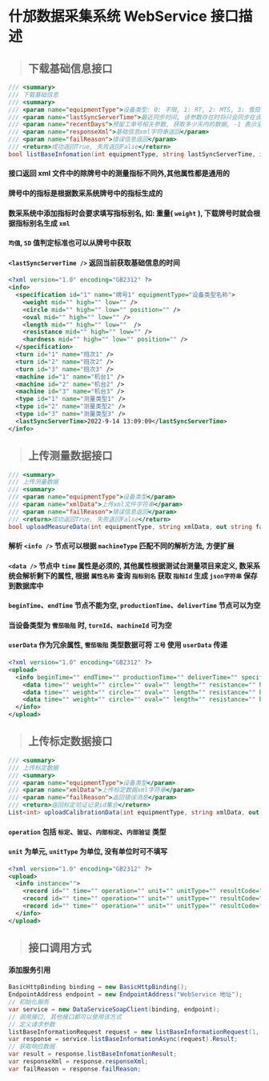 # 什邡数据采集系统 WebService 接口描述
>## 下载基础信息接口
```c#
/// <summary>
/// 下载基础信息
/// <summary>
/// <param name="equipmentType">设备类型: 0: 不限, 1: RT, 2: MTS, 3: 雪茄吸阻</param>
/// <param name="lastSyncServerTime">最近同步时间, 该参数存在时将只会同步在该时间之后产生了修改的牌号</param>
/// <param name="recentDays">预留工单号相关参数, 获取多少天内的数据, -1 表示全部获取</param>
/// <param name="responseXml">基础信息xml字符串返回</param>
/// <param name="failReason">错误信息返回</param>
/// <return>成功返回True, 失败返回False</return>
bool listBaseInfomation(int equipmentType, string lastSyncServerTime, int recentDays, out string responseXml, out string failReason)
```
#### 接口返回 xml 文件中的除牌号中的测量指标不同外,其他属性都是通用的
#### 牌号中的指标是根据数采系统牌号中的指标生成的
#### 数采系统中添加指标时会要求填写指标别名, 如: 重量( ```weight``` ), 下载牌号时就会根据指标别名生成 ```xml```
#### ```均值```, ```SD``` 值判定标准也可以从牌号中获取
#### ```<lastSyncServerTime />``` 返回当前获取基础信息的时间
```xml
<?xml version="1.0" encoding="GB2312" ?>
<info>
  <specification id="1" name="牌号1" equipmentType="设备类型名称">
    <weight mid="" high="" low="" />
    <circle mid="" high="" low="" position="" />
    <oval mid="" high="" low="" />
    <length mid="" high="" low=""  />
    <resistance mid="" high="" low="" />
    <hardness mid="" high="" low="" position="" />
  </specification>
  <turn id="1" name="班次1" />
  <turn id="2" name="班次2" />
  <turn id="3" name="班次3" />
  <machine id="1" name="机台1" />
  <machine id="2" name="机台2" />
  <machine id="3" name="机台3" />
  <type id="1" name="测量类型1" />
  <type id="2" name="测量类型2" />
  <type id="3" name="测量类型3" />
  <lastSyncServerTime>2022-9-14 13:09:09</lastSyncServerTime>
</info>
```

>## 上传测量数据接口
```c#
/// <summary>
/// 上传测量数据
/// <summary>
/// <param name="equipmentType">设备类型</param>
/// <param name="xmlData">上传xml文件字符串</param>
/// <param name="failReason">错误信息返回</param>
/// <return>成功返回True, 失败返回False</return>
bool uploadMeasureData(int equipmentType, string xmlData, out string failReason)
```
#### 解析 ```<info />``` 节点可以根据 ```machineType``` 匹配不同的解析方法, 方便扩展
#### ```<data />``` 节点中 ```time``` 属性是必须的, 其他属性根据测试台测量项目来定义, 数采系统会解析剩下的属性, 根据 ```属性名称``` 查询 ```指标别名``` 获取 ```指标Id``` 生成 ```json字符串``` 保存到数据库中
#### ```beginTime```、```endTime``` 节点不能为空, ```productionTime```、```deliverTime``` 节点可以为空
#### 当设备类型为 ```雪茄吸阻``` 时, ```turnId```、```machineId``` 可为空
#### ```userData``` 作为冗余属性, ```雪茄吸阻``` 类型数据可将 ```工号``` 使用 ```userData``` 传递
```xml
<?xml version="1.0" encoding="GB2312" ?>
<upload>
  <info beginTime="" endTime="" productionTime="" deliverTime="" specificationId="" turnId="" machineId="" typeId="" instance="" pickupWay="" userData="" temperature="" humidity="">
    <data time="" weight="" circle="" oval="" length="" resistance="" hardness="" />
    <data time="" weight="" circle="" oval="" length="" resistance="" hardness="" />
    <data time="" weight="" circle="" oval="" length="" resistance="" hardness="" />
  </info>
</upload>
```

> ## 上传标定数据接口
```c#
/// <summary>
/// 上传标定数据
/// <summary>
/// <param name="equipmentType">设备类型</param>
/// <param name="xmlData">上传标定数据xml字符串</param>
/// <param name="failReason">返回错误消息</param>
/// <return>返回标定验证记录id集合</return>
List<int> uploadCalibrationData(int equipmentType, string xmlData, out string failReason)
```
#### ```operation``` 包括 ```标定```、```验证```、```内部标定```、```内部验证``` 类型
#### ```unit``` 为单元, ```unitType``` 为单位, 没有单位时可不填写
```xml
<?xml version="1.0" encoding="GB2312" ?>
<upload>
  <info instance="">
    <record id="" time="" operation="" unit="" unitType="" resultCode="" description="" temperature="" humidity="" />
    <record id="" time="" operation="" unit="" unitType="" resultCode="" description="" temperature="" humidity="" />
    <record id="" time="" operation="" unit="" unitType="" resultCode="" description="" temperature="" humidity="" />
  </info>
</upload>
```

> ## 接口调用方式
#### 添加服务引用
```c#
BasicHttpBinding binding = new BasicHttpBinding();
EndpointAddress endpoint = new EndpointAddress("WebService 地址");
// 初始化服务
var service = new DataServiceSoapClient(binding, endpoint);
// 调用接口, 其他接口都可以使用该方式
// 定义请求参数
listBaseInformationRequest request = new listBaseInformationRequest(1, "", 0);
var response = service.listBaseInformationAsync(request).Result;
// 获取响应数据
var result = response.listBaseInfomationResult;
var responseXml = response.responseXml;
var failReason = response.failReason;
```
